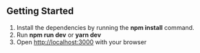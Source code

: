 ## Getting Started

1. Install the dependencies by running the **npm install** command.
2. Run **npm run dev** or **yarn dev**
3. Open [http://localhost:3000](http://localhost:3000) with your browser